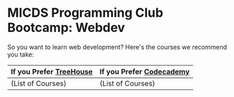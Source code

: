 # MICDS Programming Club Bootcamp: Webdev

So you want to learn web development? Here's the courses we recommend you take:

| If you Prefer [TreeHouse](https://teamtreehouse.com) | If you Prefer [Codecademy](https://www.codecademy.com) |
| --- | --- |
| (List of Courses) | (List of Courses) |
